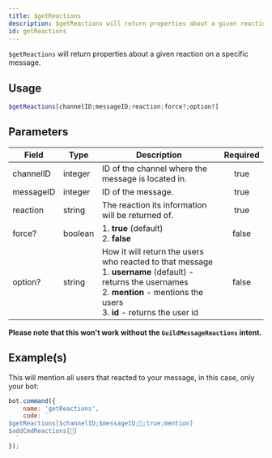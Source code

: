 ```yaml
---
title: $getReactions
description: $getReactions will return properties about a given reaction on a specific message.
id: getReactions
---
```


`$getReactions` will return properties about a given reaction on a specific message.

## Usage

```php
$getReactions[channelID;messageID;reaction;force?;option?]
```

## Parameters

| Field     | Type    | Description                                                                                                                                                                                           | Required |
| --------- | ------- | ----------------------------------------------------------------------------------------------------------------------------------------------------------------------------------------------------- | :------: |
| channelID | integer | ID of the channel where the message is located in.                                                                                                                                                    |   true   |
| messageID | integer | ID of the message.                                                                                                                                                                                    |   true   |
| reaction  | string  | The reaction its information will be returned of.                                                                                                                                                     |   true   |
| force?    | boolean | 1. **true** (default) <br /> 2. **false**                                                                                                                                                             |  false   |
| option?   | string  | How it will return the users who reacted to that message <br /> 1. **username** (default) - returns the usernames   <br /> 2. **mention** - mentions the users <br /> 3. **id** - returns the user id |  false   |

**Please note that this won't work without the `GuildMessageReactions` intent.**

## Example(s)

This will mention all users that reacted to your message, in this case, only your bot:

```javascript
bot.command({
    name: 'getReactions',
    code: `
$getReactions[$channelID;$messageID;👋;true;mention]
$addCmdReactions[👋]
  `
});
```